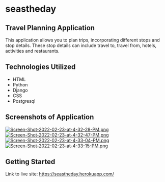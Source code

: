 # seastheday

## Travel Planning Application 
This application allows you to plan trips, incorporating different stops and stop details. These stop details can include travel to, travel from, hotels, activities and restaurants. 

## Technologies Utilized
- HTML
- Python
- Django
- CSS
- Postgresql

## Screenshots of Application
[![Screen-Shot-2022-02-23-at-4-32-28-PM.png](https://i.postimg.cc/85WjnS1N/Screen-Shot-2022-02-23-at-4-32-28-PM.png)](https://postimg.cc/BLSSXRLV)
[![Screen-Shot-2022-02-23-at-4-32-47-PM.png](https://i.postimg.cc/8cmsNmJY/Screen-Shot-2022-02-23-at-4-32-47-PM.png)](https://postimg.cc/Wqts7r7m)
[![Screen-Shot-2022-02-23-at-4-33-04-PM.png](https://i.postimg.cc/66r8rtjh/Screen-Shot-2022-02-23-at-4-33-04-PM.png)](https://postimg.cc/Lhs4RKMq)
[![Screen-Shot-2022-02-23-at-4-33-15-PM.png](https://i.postimg.cc/J0Ltf2nJ/Screen-Shot-2022-02-23-at-4-33-15-PM.png)](https://postimg.cc/tZBXPDFC)

## Getting Started
Link to live site: https://seastheday.herokuapp.com/ 

